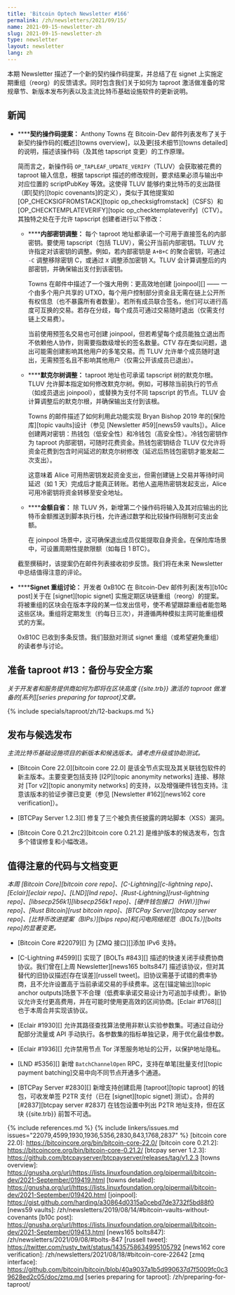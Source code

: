 ```yaml
---
title: 'Bitcoin Optech Newsletter #166'
permalink: /zh/newsletters/2021/09/15/
name: 2021-09-15-newsletter-zh
slug: 2021-09-15-newsletter-zh
type: newsletter
layout: newsletter
lang: zh
---
```

本期 Newsletter 描述了一个新的契约操作码提案，并总结了在 signet 上实施定期重组（reorg）的反馈请求。同时包含我们关于如何为 taproot 激活做准备的常规章节、新版本发布列表以及主流比特币基础设施软件的更新说明。

## 新闻

- **<!--covenant-opcode-proposal-->****契约操作码提案：** Anthony Towns 在 Bitcoin-Dev 邮件列表发布了关于新契约操作码的[概述][towns overview]，以及更[技术细节][towns detailed]的说明，描述该操作码（及其他 tapscript 变更）的工作原理。

  简而言之，新操作码 `OP_TAPLEAF_UPDATE_VERIFY`（TLUV）会获取被花费的 taproot 输入信息，根据 tapscript 描述的修改规则，要求结果必须与输出中对应位置的 scriptPubKey 等效。这使得 TLUV 能够约束比特币的支出路径（即[契约][topic covenants]的定义），类似于其他提案如 [OP_CHECKSIGFROMSTACK][topic op_checksigfromstack]（CSFS）和 [OP_CHECKTEMPLATEVERIFY][topic op_checktemplateverify]（CTV）。其独特之处在于允许 tapscript 创建者进行以下修改：

  - **<!--internal-key-tweak-->****内部密钥调整：** 每个 taproot 地址都承诺一个可用于直接签名的内部密钥。要使用 tapscript（包括 TLUV），需公开当前内部密钥。TLUV 允许指定对该密钥的调整。例如，若内部密钥是 `A+B+C` 的聚合密钥，可通过 `-C` 调整移除密钥 C，或通过 `X` 调整添加密钥 X。TLUV 会计算调整后的内部密钥，并确保输出支付到该密钥。

    Towns 在邮件中描述了一个强大用例：更高效地创建 [joinpool][] —— 一个由多个用户共享的 UTXO，每个用户控制部分资金且无需在链上公开所有权信息（也不暴露所有者数量）。若所有成员联合签名，他们可以进行高度可互换的交易。若存在分歧，每个成员可通过交易随时退出（仅需支付链上交易费）。

    当前使用预签名交易也可创建 joinpool，但若希望每个成员能独立退出而不依赖他人协作，则需要指数级增长的签名数量。CTV 存在类似问题，退出可能需创建影响其他用户的多笔交易。而 TLUV 允许单个成员随时退出，无需预签名且不影响其他用户（仅需公开该成员已退出）。

  - **<!--merkle-tree-tweak-->****默克尔树调整：** taproot 地址也可承诺 tapscript 树的默克尔根。TLUV 允许脚本指定如何修改默克尔树。例如，可移除当前执行的节点（如成员退出 joinpool），或替换为支付不同 tapscript 的节点。TLUV 会计算调整后的默克尔根，并确保输出支付到该根。

    Towns 的邮件描述了如何利用此功能实现 Bryan Bishop 2019 年的[保险库][topic vaults]设计（参见 [Newsletter #59][news59 vaults]）。Alice 创建两对密钥：热钱包（低安全性）和冷钱包（高安全性）。冷钱包密钥作为 taproot 内部密钥，可随时花费资金。热钱包密钥结合 TLUV 仅允许将资金花费到包含时间延迟的默克尔树修改（延迟后热钱包密钥才能发起二次支出）。

    这意味着 Alice 可用热密钥发起资金支出，但需创建链上交易并等待时间延迟（如 1 天）完成后才能真正转账。若他人盗用热密钥发起支出，Alice 可用冷密钥将资金转移至安全地址。

  - **<!--amount-introspection-->****金额自省：** 除 TLUV 外，新增第二个操作码将输入及其对应输出的比特币金额推送到脚本执行栈，允许通过数学和比较操作码限制可支出金额。

    在 joinpool 场景中，这可确保退出成员仅能提取自身资金。在保险库场景中，可设置周期性提款限额（如每日 1 BTC）。

  截至撰稿时，该提案仍在邮件列表接收初步反馈。我们将在未来 Newsletter 中总结值得注意的评论。

- **<!--signet-reorg-discussion-->****Signet 重组讨论：** 开发者 0xB10C 在 Bitcoin-Dev 邮件列表[发布][b10c post]关于在 [signet][topic signet] 实施定期区块链重组（reorg）的提案。将被重组的区块会在版本字段的某一位发出信号，使不希望跟踪重组者能忽略这些区块。重组将定期发生（约每日三次），并遵循两种模拟主网可能重组模式的方案。

  0xB10C 已收到多条反馈。我们鼓励对测试 signet 重组（或希望避免重组）的读者参与讨论。

## 准备 taproot #13：备份与安全方案

*关于开发者和服务提供商如何为即将在区块高度 {{site.trb}} 激活的 taproot 做准备的[系列][series preparing for taproot]文章。*

{% include specials/taproot/zh/12-backups.md %}

## 发布与候选发布

*主流比特币基础设施项目的新版本和候选版本。请考虑升级或协助测试。*

- [Bitcoin Core 22.0][bitcoin core 22.0] 是该全节点实现及其关联钱包软件的新主版本。主要变更包括支持 [I2P][topic anonymity networks] 连接、移除对 [Tor v2][topic anonymity networks] 的支持，以及增强硬件钱包支持。注意该版本的验证步骤已变更（参见 [Newsletter #162][news162 core verification]）。

- [BTCPay Server 1.2.3][] 修复了三个被负责任披露的跨站脚本（XSS）漏洞。

- [Bitcoin Core 0.21.2rc2][bitcoin core 0.21.2] 是维护版本的候选发布，包含多个错误修复和小幅改进。

## 值得注意的代码与文档变更

*本周 [Bitcoin Core][bitcoin core repo]、[C-Lightning][c-lightning repo]、[Eclair][eclair repo]、[LND][lnd repo]、[Rust-Lightning][rust-lightning repo]、[libsecp256k1][libsecp256k1 repo]、[硬件钱包接口（HWI）][hwi repo]、[Rust Bitcoin][rust bitcoin repo]、[BTCPay Server][btcpay server repo]、[比特币改进提案（BIPs）][bips repo]和[闪电网络规范（BOLTs）][bolts repo]的显著变更。*

- [Bitcoin Core #22079][] 为 [ZMQ 接口][]添加 IPv6 支持。

- [C-Lightning #4599][] 实现了 [BOLTs #843][] 描述的快速关闭手续费协商协议。我们曾在[上周 Newsletter][news165 bolts847] 描述该协议，但对其替代的旧协议描述[存在误差][russell tweet]。旧协议需基于试错的费率协商，且不允许设置高于当前承诺交易的手续费率。这在[锚定输出][topic anchor outputs]场景下不合理（低费率承诺交易设计为可追加手续费）。新协议允许支付更高费用，并在可能时使用更高效的区间协商。[Eclair #1768][] 也于本周合并实现该协议。

- [Eclair #1930][] 允许其路径查找算法使用非默认实验参数集。可通过自动分配部分流量或 API 手动执行。各参数集的指标单独记录，用于优化最佳参数。

- [Eclair #1936][] 允许禁用节点 Tor 洋葱服务地址的公开，以保护地址隐私。

- [LND #5356][] 新增 `BatchChannelOpen` RPC，支持在单笔[批量支付][topic payment batching]交易中向不同节点开通多个通道。

- [BTCPay Server #2830][] 新增支持创建启用 [taproot][topic taproot] 的钱包，可收发单签 P2TR 支付（已在 [signet][topic signet] 测试）。合并的 [#2837][btcpay server #2837] 在钱包设置中列出 P2TR 地址支持，但在区块 {{site.trb}} 前暂不可选。

{% include references.md %}
{% include linkers/issues.md issues="22079,4599,1930,1936,5356,2830,843,1768,2837" %}
[bitcoin core 22.0]: https://bitcoincore.org/bin/bitcoin-core-22.0/
[bitcoin core 0.21.2]: https://bitcoincore.org/bin/bitcoin-core-0.21.2/
[btcpay server 1.2.3]: https://github.com/btcpayserver/btcpayserver/releases/tag/v1.2.3
[towns overview]: https://gnusha.org/url/https://lists.linuxfoundation.org/pipermail/bitcoin-dev/2021-September/019419.html
[towns detailed]: https://gnusha.org/url/https://lists.linuxfoundation.org/pipermail/bitcoin-dev/2021-September/019420.html
[joinpool]: https://gist.github.com/harding/a30864d0315a0cebd7de3732f5bd88f0
[news59 vaults]: /zh/newsletters/2019/08/14/#bitcoin-vaults-without-covenants
[b10c post]: https://gnusha.org/url/https://lists.linuxfoundation.org/pipermail/bitcoin-dev/2021-September/019413.html
[news165 bolts847]: /zh/newsletters/2021/09/08/#bolts-847
[russell tweet]: https://twitter.com/rusty_twit/status/1435758634995105792
[news162 core verification]: /zh/newsletters/2021/08/18/#bitcoin-core-22642
[zmq interface]: https://github.com/bitcoin/bitcoin/blob/40a9037a1b5d990637d7f5009fc0c39628ed2c05/doc/zmq.md
[series preparing for taproot]: /zh/preparing-for-taproot/

